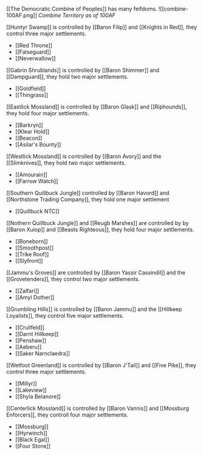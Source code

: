[[The Democratic Combine of Peoples]] has many feifdoms.
![[combine-100AF.png]]
*Combine Territory as of 100AF*

[[Huntyr Swamp]] is controlled by [[Baron Filip]] and [[Knights in Red]], they control three major settlements.
- [[Red Throne]]
- [[Falseguard]]
- [[Neverwallow]]

[[Gabrin Shrublands]] is controlled by [[Baron Shimmer]] and [[Dampguard]], they hold two major settlements.
- [[Goldfield]]
- [[Thingrass]]

[[Eastlick Mossland]] is controlled by [[Baron Glask]] and [[Riphounds]], they hold four major settlements.
- [[Barkryn]]
- [[Klear Hold]]
- [[Beacon]]
- [[Asilar's Bounty]]

[[Westlick Mossland]] is controlled by [[Baron Avory]] and the [[Slimknives]], they hold two major settlements.
- [[Amourain]]
- [[Farrow Watch]]

[[Southern Quillbuck Jungle]] controlled by [[Baron Havord]] and [[Northstone Trading Company]], they hold one major settlement
- [[Quillbuck NTC]]

[[Nothern Quillbuck Jungle]] and [[Reugb Marshes]] are controlled by by [[Baron Xuiop]] and [[Beasts Righteous]], they hold four major settlements.
- [[Boneborn]]
- [[Smoothpost]]
- [[Trike Roof]]
- [[Slyfront]]

[[Jammu's Groves]] are controlled by [[Baron Yassir Cassindil]] and the [[Grovetenders]], they control two major settlements.
- [[Zalfari]]
- [[Amyl Dother]]

[[Grumbling Hills]] is controlled by [[Baron Jammu]] and the [[Hillkeep Loyalists]], they control five major settlements.
- [[Crullfeld]]
- [[Darnt Hillkeep]]
- [[Penshaw]]
- [[Aeberu]]
- [[Saker Narnclaedra]]

[[Wetfoot Greenland]] is controlled by [[Baron J'Tail]] and [[Five Pike]], they control three major settlements.
- [[Millyr]]
- [[Lakeview]]
- [[Shyla Belanore]]

[[Centerlick Mossland]] is controlled by [[Baron Vannis]] and [[Mossburg Enforcers]], they controll four major settlements.
- [[Mossburg]]
- [[Hyrwinch]]
- [[Black Egal]]
- [[Four Stone]]